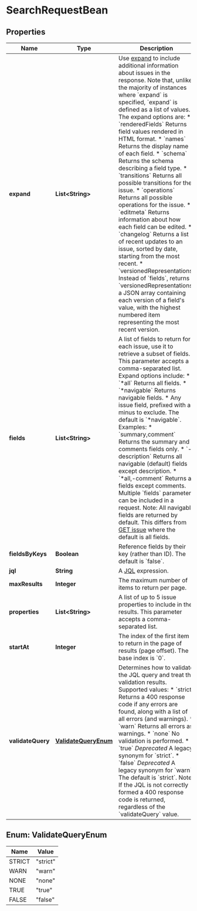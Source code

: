 

# SearchRequestBean


## Properties

| Name | Type | Description | Notes |
|------------ | ------------- | ------------- | -------------|
|**expand** | **List&lt;String&gt;** | Use [expand](#expansion) to include additional information about issues in the response. Note that, unlike the majority of instances where &#x60;expand&#x60; is specified, &#x60;expand&#x60; is defined as a list of values. The expand options are:   *  &#x60;renderedFields&#x60; Returns field values rendered in HTML format.  *  &#x60;names&#x60; Returns the display name of each field.  *  &#x60;schema&#x60; Returns the schema describing a field type.  *  &#x60;transitions&#x60; Returns all possible transitions for the issue.  *  &#x60;operations&#x60; Returns all possible operations for the issue.  *  &#x60;editmeta&#x60; Returns information about how each field can be edited.  *  &#x60;changelog&#x60; Returns a list of recent updates to an issue, sorted by date, starting from the most recent.  *  &#x60;versionedRepresentations&#x60; Instead of &#x60;fields&#x60;, returns &#x60;versionedRepresentations&#x60; a JSON array containing each version of a field&#39;s value, with the highest numbered item representing the most recent version. |  [optional] |
|**fields** | **List&lt;String&gt;** | A list of fields to return for each issue, use it to retrieve a subset of fields. This parameter accepts a comma-separated list. Expand options include:   *  &#x60;*all&#x60; Returns all fields.  *  &#x60;*navigable&#x60; Returns navigable fields.  *  Any issue field, prefixed with a minus to exclude.  The default is &#x60;*navigable&#x60;.  Examples:   *  &#x60;summary,comment&#x60; Returns the summary and comments fields only.  *  &#x60;-description&#x60; Returns all navigable (default) fields except description.  *  &#x60;*all,-comment&#x60; Returns all fields except comments.  Multiple &#x60;fields&#x60; parameters can be included in a request.  Note: All navigable fields are returned by default. This differs from [GET issue](#api-rest-api-3-issue-issueIdOrKey-get) where the default is all fields. |  [optional] |
|**fieldsByKeys** | **Boolean** | Reference fields by their key (rather than ID). The default is &#x60;false&#x60;. |  [optional] |
|**jql** | **String** | A [JQL](https://confluence.atlassian.com/x/egORLQ) expression. |  [optional] |
|**maxResults** | **Integer** | The maximum number of items to return per page. |  [optional] |
|**properties** | **List&lt;String&gt;** | A list of up to 5 issue properties to include in the results. This parameter accepts a comma-separated list. |  [optional] |
|**startAt** | **Integer** | The index of the first item to return in the page of results (page offset). The base index is &#x60;0&#x60;. |  [optional] |
|**validateQuery** | [**ValidateQueryEnum**](#ValidateQueryEnum) | Determines how to validate the JQL query and treat the validation results. Supported values:   *  &#x60;strict&#x60; Returns a 400 response code if any errors are found, along with a list of all errors (and warnings).  *  &#x60;warn&#x60; Returns all errors as warnings.  *  &#x60;none&#x60; No validation is performed.  *  &#x60;true&#x60; *Deprecated* A legacy synonym for &#x60;strict&#x60;.  *  &#x60;false&#x60; *Deprecated* A legacy synonym for &#x60;warn&#x60;.  The default is &#x60;strict&#x60;.  Note: If the JQL is not correctly formed a 400 response code is returned, regardless of the &#x60;validateQuery&#x60; value. |  [optional] |



## Enum: ValidateQueryEnum

| Name | Value |
|---- | -----|
| STRICT | &quot;strict&quot; |
| WARN | &quot;warn&quot; |
| NONE | &quot;none&quot; |
| TRUE | &quot;true&quot; |
| FALSE | &quot;false&quot; |



